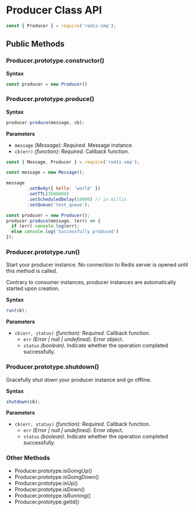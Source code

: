 # Producer Class API

```javascript
const { Producer } = require('redis-smq');
```

## Public Methods

### Producer.prototype.constructor()

**Syntax**

```javascript
const producer = new Producer()
```

### Producer.prototype.produce()

**Syntax**

```javascript
producer.produce(message, cb);
```

**Parameters**

- `message` *(Message): Required.* Message instance.
- `cb(err)` *(function): Required.* Callback function.

```javascript
const { Message, Producer } = require('redis-smq');

const message = new Message();

message
        .setBody({ hello: 'world' })
        .setTTL(3600000)
        .setScheduledDelay(10000) // in millis
        .setQueue('test_queue');

const producer = new Producer();
producer.produce(message, (err) => {
  if (err) console.log(err);
  else console.log('Successfully produced')
});
```

### Producer.prototype.run()

Start your producer instance. No connection to Redis server is opened until this method is called.

Contrary to consumer instances, producer instances are automatically started upon creation.

**Syntax**

```javascript
run(cb);
```

**Parameters**
- `cb(err, status)` *(function): Required.* Callback function.
  - `err` *(Error | null | undefined).* Error object.
  - `status` *(boolean).* Indicate whether the operation completed successfully.

### Producer.prototype.shutdown()

Gracefully shut down your producer instance and go offline.

**Syntax**

```javascript
shutdown(cb);
```

**Parameters**
- `cb(err, status)` *(function): Required.* Callback function.
  - `err` *(Error | null | undefined).* Error object.
  - `status` *(boolean).* Indicate whether the operation completed successfully.

### Other Methods

- Producer.prototype.isGoingUp()
- Producer.prototype.isGoingDown()
- Producer.prototype.isUp()
- Producer.prototype.isDown()
- Producer.prototype.isRunning()
- Producer.prototype.getId()
